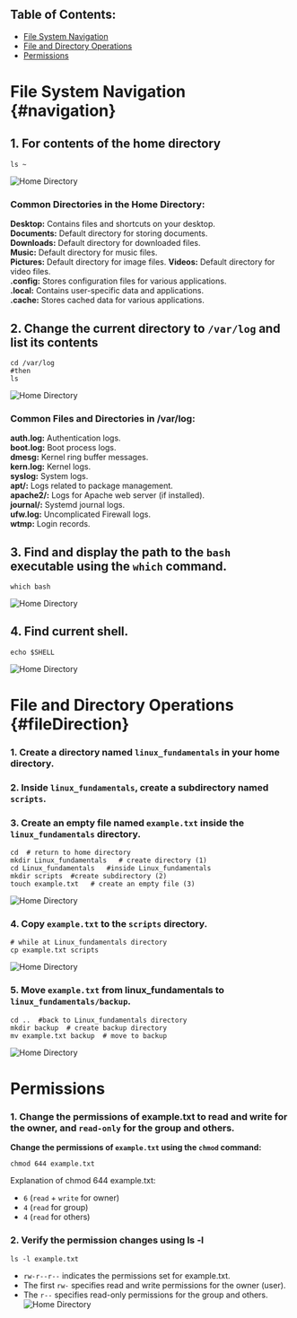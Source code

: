 ## Table of Contents:

- [File System Navigation](#navigation)
- [File and Directory Operations](#fileDirection)
- [Permissions](#permissions)




# File System Navigation {#navigation} 

## 1. For contents of the home directory
```
ls ~
```
![Home Directory](/home-contents.png)
### Common Directories in the Home Directory:
**Desktop:** Contains files and shortcuts on your desktop. <br>
**Documents:** Default directory for storing documents. <br>
**Downloads:** Default directory for downloaded files. <br>
**Music:** Default directory for music files. <br>
**Pictures:** Default directory for image files.
**Videos:** Default directory for video files. <br>
**.config:** Stores configuration files for various applications. <br>
**.local:** Contains user-specific data and applications. <br>
**.cache:** Stores cached data for various applications.


## 2. Change the current directory to `/var/log` and list its contents 

```
cd /var/log
#then
ls
```
![Home Directory](/var-log-contents.png)
### Common Files and Directories in /var/log:
**auth.log:** Authentication logs. <br>
**boot.log:** Boot process logs.<br>
**dmesg:** Kernel ring buffer messages.<br>
**kern.log:** Kernel logs.<br>
**syslog:** System logs.<br>
**apt/:** Logs related to package management.<br>
**apache2/:** Logs for Apache web server (if installed).<br>
**journal/:** Systemd journal logs.<br>
**ufw.log:** Uncomplicated Firewall logs.<br>
**wtmp:** Login records.<br>

## 3. Find and display the path to the `bash` executable using the `which` command. 
```
which bash
```
![Home Directory](/which-bash.png)

## 4. Find current shell. 
```
echo $SHELL
```
![Home Directory](/current-shell.png)

# File and Directory Operations {#fileDirection}


### 1. Create a directory named `linux_fundamentals` in your home directory. 
### 2. Inside `linux_fundamentals`, create a subdirectory named `scripts`.
### 3. Create an empty file named `example.txt` inside the `linux_fundamentals` directory.

```
cd  # return to home directory
mkdir Linux_fundamentals   # create directory (1)
cd Linux_fundamentals   #inside Linux_fundamentals
mkdir scripts  #create subdirectory (2)
touch example.txt   # create an empty file (3)
```
![Home Directory](/create-directory-file.png)
### 4. Copy `example.txt` to the `scripts` directory.

```
# while at Linux_fundamentals directory
cp example.txt scripts
```
![Home Directory](/copy.png)

### 5. Move `example.txt` from linux_fundamentals to `linux_fundamentals/backup`.
```
cd ..  #back to Linux_fundamentals directory
mkdir backup  # create backup directory
mv example.txt backup  # move to backup
```
![Home Directory](/move.png)


# <a name="permissions"></a>Permissions

### 1. Change the permissions of example.txt to read and write for the owner, and `read-only` for the group and others.

**Change the permissions of `example.txt` using the `chmod` command:**
```
chmod 644 example.txt
```
Explanation of chmod 644 example.txt:

* `6` (`read` + `write` for owner)
* `4` (`read` for group)
* `4` (`read` for others)


### 2. Verify the permission changes using ls -l
```
ls -l example.txt
```
* `rw-r--r--` indicates the permissions set for example.txt.
* The first `rw-` specifies read and write permissions for the owner (user).
* The `r--` specifies read-only permissions for the group and others.
![Home Directory](/permission.png)
